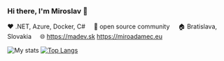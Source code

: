 ### Hi there, I'm Miroslav 👋
:heart: .NET, Azure, Docker, C# &nbsp;&nbsp;&nbsp; :love_letter: open source community &nbsp;&nbsp;&nbsp; :house: Bratislava, Slovakia &nbsp;&nbsp;&nbsp; :globe_with_meridians: https://madev.sk https://miroadamec.eu

![My stats](https://github-readme-stats.vercel.app/api?username=mirecad&count_private=true&show_icons=true&theme=vue-dark)
[![Top Langs](https://github-readme-stats.vercel.app/api/top-langs/?username=mirecad&layout=compact)](https://github.com/mirecad)
